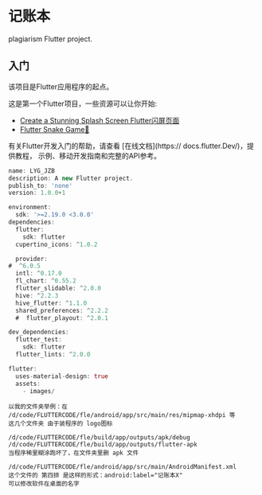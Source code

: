 # 记账本

plagiarism Flutter project.

## 入门

该项目是Flutter应用程序的起点。

这是第一个Flutter项目，一些资源可以让你开始:

- [Create a Stunning Splash Screen Flutter闪屏页面](https://www.youtube.com/watch?v=baa0SlEDimk)
- [Flutter Snake Game📱](https://www.youtube.com/watch?v=9jvJyLhJP00&list=PLlvRDpXh1Se4wZWOWs8yapI8AS_fwDHzf&index=10)

有关Flutter开发入门的帮助，请查看
[在线文档](https:// docs.flutter.Dev/)，提供教程，
示例、移动开发指南和完整的API参考。

```dart
name: LYG_JZB
description: A new Flutter project.
publish_to: 'none'
version: 1.0.0+1

environment:
  sdk: '>=2.19.0 <3.0.0'
dependencies:
  flutter:
    sdk: flutter
  cupertino_icons: ^1.0.2

  provider:
#  ^6.0.5
  intl: ^0.17.0
  fl_chart: ^0.55.2
  flutter_slidable: ^2.0.0
  hive: ^2.2.3
  hive_flutter: ^1.1.0
  shared_preferences: ^2.2.2
  #  flutter_playout: ^2.0.1

dev_dependencies:
  flutter_test:
    sdk: flutter
  flutter_lints: ^2.0.0

flutter:
  uses-material-design: true
  assets:
    - images/
```
```
以我的文件夹举例：在
/d/code/FLUTTERCODE/fle/android/app/src/main/res/mipmap-xhdpi 等
这几个文件夹 由于装程序的 logo图标

/d/code/FLUTTERCODE/fle/build/app/outputs/apk/debug
/d/code/FLUTTERCODE/fle/build/app/outputs/flutter-apk
当程序稀里糊涂跑坏了，在文件夹里删 apk 文件

/d/code/FLUTTERCODE/fle/android/app/src/main/AndroidManifest.xml
这个文件的 第四排 是这样的形式：android:label="记账本X"
可以修改软件在桌面的名字
